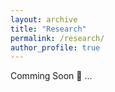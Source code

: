 ```yaml
---
layout: archive
title: "Research"
permalink: /research/
author_profile: true
---
```


Comming Soon 🤩 ...
